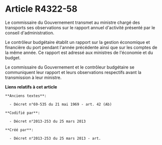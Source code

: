 # Article R4322-58

Le commissaire du Gouvernement transmet au ministre chargé des transports ses observations sur le rapport annuel d'activité
présenté par le conseil d'administration.

Le contrôleur budgétaire établit un rapport sur la gestion économique et financière du port pendant l'année précédente ainsi
que sur les comptes de la même année. Ce rapport est adressé aux ministres de l'économie et du budget.

Le commissaire du Gouvernement et le contrôleur budgétaire se communiquent leur rapport et leurs observations respectifs
avant la transmission à leur ministre.

**Liens relatifs à cet article**

	**Anciens textes**:

	  - Décret n°69-535 du 21 mai 1969 - art. 42 (Ab)

	**Codifié par**:

	  - Décret n°2013-253 du 25 mars 2013

	**Créé par**:

	  - Décret n°2013-253 du 25 mars 2013 - art.
